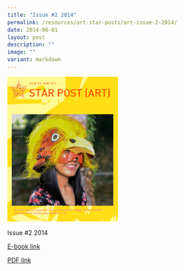 ```yaml
---
title: "Issue #2 2014"
permalink: /resources/art-star-posts/art-issue-2-2014/
date: 2014-06-01
layout: post
description: ""
image: ""
variant: markdown
---
```

<img src="/images/sg.png" style="width:50%">
		 
Issue #2 2014

[E-book link](https://issuu.com/moe_star/docs/2014_star-post_art_2)

[PDF link](/files/7b780f2af_u9146.pdf)